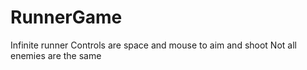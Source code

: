 # RunnerGame
Infinite runner
Controls are space and mouse to aim and shoot
Not all enemies are the same
